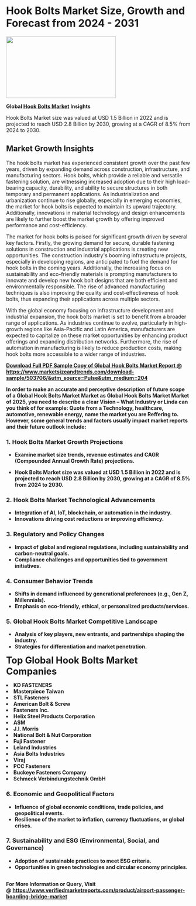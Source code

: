 <H1>Hook Bolts Market Size, Growth and Forecast from 2024 - 2031</H1><img class="aligncenter size-medium wp-image-584254" src="https://thirdeyenews.in/wp-content/uploads/2024/09/Global-Market-Research-300x168.jpeg" alt="" width="300" height="168" /><p><strong>Global&nbsp;<a href="https://www.marketsizeandtrends.com/download-sample/503706/&amp;utm_source=Pulse&amp;utm_medium=204">Hook Bolts Market</a> Insights</strong></p><p>Hook Bolts Market size was valued at USD 1.5 Billion in 2022 and is projected to reach USD 2.8 Billion by 2030, growing at a CAGR of 8.5% from 2024 to 2030.</p><p><h2>Market Growth Insights</h2> <p>The hook bolts market has experienced consistent growth over the past few years, driven by expanding demand across construction, infrastructure, and manufacturing sectors. Hook bolts, which provide a reliable and versatile fastening solution, are witnessing increased adoption due to their high load-bearing capacity, durability, and ability to secure structures in both temporary and permanent applications. As industrialization and urbanization continue to rise globally, especially in emerging economies, the market for hook bolts is expected to maintain its upward trajectory. Additionally, innovations in material technology and design enhancements are likely to further boost the market growth by offering improved performance and cost-efficiency.</p> <p><strong><a href="#"></a></strong></p> <p>The market for hook bolts is poised for significant growth driven by several key factors. Firstly, the growing demand for secure, durable fastening solutions in construction and industrial applications is creating new opportunities. The construction industry's booming infrastructure projects, especially in developing regions, are anticipated to fuel the demand for hook bolts in the coming years. Additionally, the increasing focus on sustainability and eco-friendly materials is prompting manufacturers to innovate and develop new hook bolt designs that are both efficient and environmentally responsible. The rise of advanced manufacturing techniques is also improving the quality and cost-effectiveness of hook bolts, thus expanding their applications across multiple sectors.</p> <p>With the global economy focusing on infrastructure development and industrial expansion, the hook bolts market is set to benefit from a broader range of applications. As industries continue to evolve, particularly in high-growth regions like Asia-Pacific and Latin America, manufacturers are expected to capitalize on these market opportunities by enhancing product offerings and expanding distribution networks. Furthermore, the rise of automation in manufacturing is likely to reduce production costs, making hook bolts more accessible to a wider range of industries.</p> <p><strong><a href="#"></p><p><span class=""><strong>Download Full PDF Sample Copy of Global Hook Bolts Market Report</strong> @ <a href="https://www.marketsizeandtrends.com/download-sample/503706/&amp;utm_source=Pulse&amp;utm_medium=204" target="_blank">https://www.marketsizeandtrends.com/download-sample/503706/&amp;utm_source=Pulse&amp;utm_medium=204</a></span></p><p>In order to make an accurate and perceptive description of future scope of a Global&nbsp;Hook Bolts Market Market as Global&nbsp;Hook Bolts Market Market of 2025, you need to describe a clear Vision &ndash; What Industry or Linda can you think of for example: Quote from a Technology, healthcare, automotive, renewable energy, name the market you are Reffering to. However, some general trends and factors usually impact market reports and their future outlook include:</p><h3>1.&nbsp;<strong>Hook Bolts Market Growth Projections</strong></h3><ul><li>Examine market size trends, revenue estimates and CAGR (Compounded Annual Growth Rate) projections.</li><li><p>Hook Bolts Market size was valued at USD 1.5 Billion in 2022 and is projected to reach USD 2.8 Billion by 2030, growing at a CAGR of 8.5% from 2024 to 2030.</p></li></ul><h3>2.&nbsp;<strong>Hook Bolts Market Technological Advancements</strong></h3><ul><li>Integration of AI, IoT, blockchain, or automation in the industry.</li><li>Innovations driving cost reductions or improving efficiency.</li></ul><h3>3.&nbsp;<strong>Regulatory and Policy Changes</strong></h3><ul><li>Impact of global and regional regulations, including sustainability and carbon-neutral goals.</li><li>Compliance challenges and opportunities tied to government initiatives.</li></ul><h3>4.&nbsp;<strong>Consumer Behavior Trends</strong></h3><ul><li>Shifts in demand influenced by generational preferences (e.g., Gen Z, Millennials).</li><li>Emphasis on eco-friendly, ethical, or personalized products/services.</li></ul><h3>5.&nbsp;<strong>Global Hook Bolts Market Competitive Landscape</strong></h3><ul><li>Analysis of key players, new entrants, and partnerships shaping the industry.</li><li>Strategies for differentiation and market penetration.</li></ul><p data-pm-slice="1 1 []"><span style="color: inherit; font-family: inherit; font-size: 25px;">Top Global Hook Bolts Market Companies</span></p><div class="" data-test-id=""><p><li>KD FASTENERS</li><li> Masterpiece Taiwan</li><li> STL Fasteners</li><li> American Bolt & Screw</li><li> Fasteners Inc.</li><li> Helix Steel Products Corporation</li><li> ASM</li><li> J.I. Morris</li><li> National Bolt & Nut Corporation</li><li> Fuji Fastener</li><li> Leland Industries</li><li> Asia Bolts Industries</li><li> Viraj</li><li> PCC Fasteners</li><li> Buckeye Fasteners Company</li><li> Schmeck Verbindungstechnik GmbH</li></p></div><h3>6.&nbsp;<strong>Economic and Geopolitical Factors</strong></h3><ul><li>Influence of global economic conditions, trade policies, and geopolitical events.</li><li>Resilience of the market to inflation, currency fluctuations, or global crises.</li></ul><h3>7.&nbsp;<strong>Sustainability and ESG (Environmental, Social, and Governance)</strong></h3><ul><li>Adoption of sustainable practices to meet ESG criteria.</li><li>Opportunities in green technologies and circular economy principles.</li></ul><h2><strong style="font-size: 14px;">For More Information or Query, Visit @&nbsp;</strong><a style="background-color: #ffffff; font-size: 14px;" href="https://www.marketsizeandtrends.com/report/hook-bolts-market/" target="_blank">https://www.verifiedmarketreports.com/product/airport-passenger-boarding-bridge-market</a></h2>
